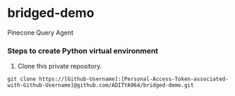 # bridged-demo
Pinecone Query Agent


### Steps to create Python virtual environment

1. Clone this private repository.
```shell
git clone https://[Github-Username]:[Personal-Access-Token-associated-with-Github-Username]@github.com/ADITYA964/bridged-demo.git
```
